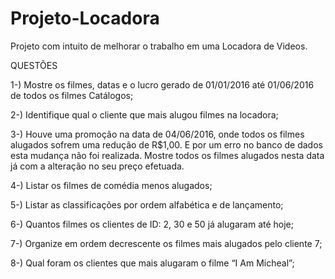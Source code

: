 # Projeto-Locadora

Projeto com intuito de melhorar o trabalho em uma Locadora de Videos.


QUESTÕES

1-) Mostre os filmes, datas e o lucro gerado de 01/01/2016 até 01/06/2016 de todos os filmes Catálogos;

2-) Identifique qual o cliente que mais alugou filmes na locadora;

3-) Houve uma promoção na data de 04/06/2016, onde todos os filmes alugados sofrem uma redução de R$1,00. E por um erro no banco de dados esta mudança não foi realizada. Mostre todos os filmes alugados nesta data já com a alteração no seu preço efetuada.

4-) Listar os filmes de comédia menos alugados;

5-) Listar as classificações por ordem alfabética e de lançamento;

6-) Quantos filmes os clientes de ID: 2, 30 e 50 já alugaram até hoje;

7-) Organize em ordem decrescente os filmes mais alugados pelo cliente 7;

8-) Qual foram os clientes que mais alugaram o filme “I Am Micheal”;
